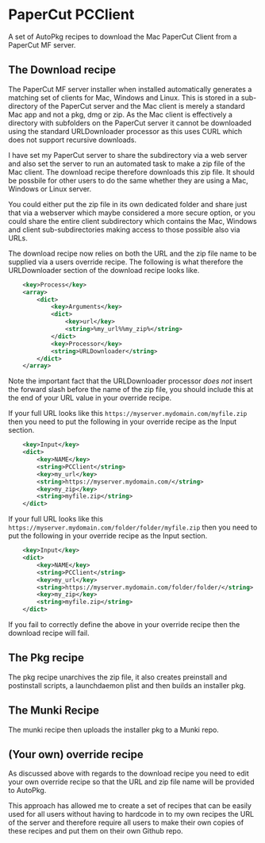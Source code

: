 PaperCut PCClient
============

A set of AutoPkg recipes to download the Mac PaperCut Client from a PaperCut MF server.

The Download recipe
------------

The PaperCut MF server installer when installed automatically generates a matching set of clients for Mac, Windows and Linux. This is stored in a sub-directory of the PaperCut server and the Mac client is merely a standard Mac app and not a pkg, dmg or zip. As the Mac client is effectively a directory with subfolders on the PaperCut server it cannot be downloaded using the standard URLDownloader processor as this uses CURL which does not support recursive downloads.

I have set my PaperCut server to share the subdirectory via a web server and also set the server to run an automated task to make a zip file of the Mac client. The download recipe therefore downloads this zip file. It should be possbile for other users to do the same whether they are using a Mac, Windows or Linux server.

You could either put the zip file in its own dedicated folder and share just that via a webserver which maybe considered a more secure option, or you could share the entire client subdirectory which contains the Mac, Windows and client sub-subdirectories making access to those possible also via URLs.

The download recipe now relies on both the URL and the zip file name to be supplied via a users override recipe. The following is what therefore the URLDownloader section of the download recipe looks like.

~~~xml
	<key>Process</key>
	<array>
		<dict>
			<key>Arguments</key>
			<dict>
				<key>url</key>
				<string>%my_url%%my_zip%</string>
			</dict>
			<key>Processor</key>
			<string>URLDownloader</string>
		</dict>
	</array>
~~~

Note the important fact that the URLDownloader processor _does not_ insert the forward slash before the name of the zip file, you should include this at the end of your URL value in your override recipe.

If your full URL looks like this ```https://myserver.mydomain.com/myfile.zip``` then you need to put the following in your override recipe as the Input section.

~~~xml
	<key>Input</key>
	<dict>
		<key>NAME</key>
		<string>PCClient</string>
		<key>my_url</key>
		<string>https://myserver.mydomain.com/</string>
		<key>my_zip</key>
		<string>myfile.zip</string>
	</dict>
~~~

If your full URL looks like this ```https://myserver.mydomain.com/folder/folder/myfile.zip``` then you need to put the following in your override recipe as the Input section.

~~~xml
	<key>Input</key>
	<dict>
		<key>NAME</key>
		<string>PCClient</string>
		<key>my_url</key>
		<string>https://myserver.mydomain.com/folder/folder/</string>
		<key>my_zip</key>
		<string>myfile.zip</string>
	</dict>
~~~

If you fail to correctly define the above in your override recipe then the download recipe will fail.

The Pkg recipe
------------
The pkg recipe unarchives the zip file, it also creates preinstall and postinstall scripts, a launchdaemon plist and then builds an installer pkg.

The Munki Recipe
------------
The munki recipe then uploads the installer pkg to a Munki repo.

(Your own) override recipe
------------
As discussed above with regards to the download recipe you need to edit your own override recipe so that the URL and zip file name will be provided to AutoPkg.

This approach has allowed me to create a set of recipes that can be easily used for all users without having to hardcode in to my own recipes the URL of the server and therefore require all users to make their own copies of these recipes and put them on their own Github repo.
